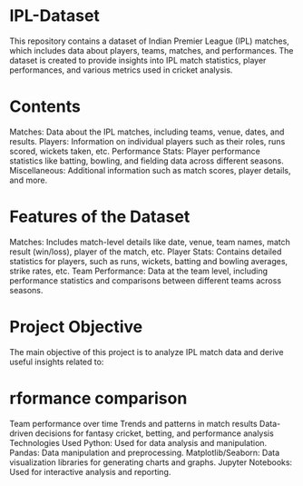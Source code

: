 # IPL-Dataset
This repository contains a dataset of Indian Premier League (IPL) matches, which includes data about players, teams, matches, and performances. The dataset is created to provide insights into IPL match statistics, player performances, and various metrics used in cricket analysis.
# Contents
Matches: Data about the IPL matches, including teams, venue, dates, and results.
Players: Information on individual players such as their roles, runs scored, wickets taken, etc.
Performance Stats: Player performance statistics like batting, bowling, and fielding data across different seasons.
Miscellaneous: Additional information such as match scores, player details, and more.
# Features of the Dataset
Matches: Includes match-level details like date, venue, team names, match result (win/loss), player of the match, etc.
Player Stats: Contains detailed statistics for players, such as runs, wickets, batting and bowling averages, strike rates, etc.
Team Performance: Data at the team level, including performance statistics and comparisons between different teams across seasons.
# Project Objective
The main objective of this project is to analyze IPL match data and derive useful insights related to:

# rformance comparison
Team performance over time
Trends and patterns in match results
Data-driven decisions for fantasy cricket, betting, and performance analysis
Technologies Used
Python: Used for data analysis and manipulation.
Pandas: Data manipulation and preprocessing.
Matplotlib/Seaborn: Data visualization libraries for generating charts and graphs.
Jupyter Notebooks: Used for interactive analysis and reporting.
